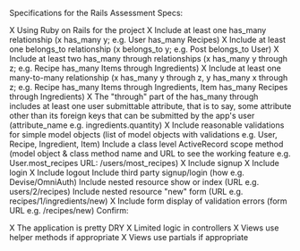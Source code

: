 Specifications for the Rails Assessment
Specs:

X Using Ruby on Rails for the project
X Include at least one has_many relationship (x has_many y; e.g. User has_many Recipes)
X Include at least one belongs_to relationship (x belongs_to y; e.g. Post belongs_to User)
X Include at least two has_many through relationships (x has_many y through z; e.g. Recipe has_many Items through Ingredients)
X Include at least one many-to-many relationship (x has_many y through z, y has_many x through z; e.g. Recipe has_many Items through Ingredients, Item has_many Recipes through Ingredients)
X The "through" part of the has_many through includes at least one user submittable attribute, that is to say, some attribute other than its foreign keys that can be submitted by the app's user (attribute_name e.g. ingredients.quantity)
X Include reasonable validations for simple model objects (list of model objects with validations e.g. User, Recipe, Ingredient, Item)
 Include a class level ActiveRecord scope method (model object & class method name and URL to see the working feature e.g. User.most_recipes URL: /users/most_recipes)
X Include signup
X Include login
X Include logout
 Include third party signup/login (how e.g. Devise/OmniAuth)
 Include nested resource show or index (URL e.g. users/2/recipes)
 Include nested resource "new" form (URL e.g. recipes/1/ingredients/new)
X Include form display of validation errors (form URL e.g. /recipes/new)
Confirm:

X The application is pretty DRY
X Limited logic in controllers
X Views use helper methods if appropriate
X Views use partials if appropriate